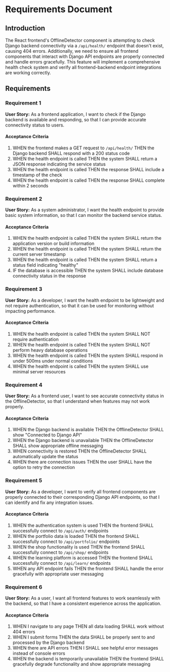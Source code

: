# Requirements Document

## Introduction

The React frontend's OfflineDetector component is attempting to check Django backend connectivity via a `/api/health/` endpoint that doesn't exist, causing 404 errors. Additionally, we need to ensure all frontend components that interact with Django API endpoints are properly connected and handle errors gracefully. This feature will implement a comprehensive health check system and verify all frontend-backend endpoint integrations are working correctly.

## Requirements

### Requirement 1

**User Story:** As a frontend application, I want to check if the Django backend is available and responding, so that I can provide accurate connectivity status to users.

#### Acceptance Criteria

1. WHEN the frontend makes a GET request to `/api/health/` THEN the Django backend SHALL respond with a 200 status code
2. WHEN the health endpoint is called THEN the system SHALL return a JSON response indicating the service status
3. WHEN the health endpoint is called THEN the response SHALL include a timestamp of the check
4. WHEN the health endpoint is called THEN the response SHALL complete within 2 seconds

### Requirement 2

**User Story:** As a system administrator, I want the health endpoint to provide basic system information, so that I can monitor the backend service status.

#### Acceptance Criteria

1. WHEN the health endpoint is called THEN the system SHALL return the application version or build information
2. WHEN the health endpoint is called THEN the system SHALL return the current server timestamp
3. WHEN the health endpoint is called THEN the system SHALL return a status field indicating "healthy"
4. IF the database is accessible THEN the system SHALL include database connectivity status in the response

### Requirement 3

**User Story:** As a developer, I want the health endpoint to be lightweight and not require authentication, so that it can be used for monitoring without impacting performance.

#### Acceptance Criteria

1. WHEN the health endpoint is called THEN the system SHALL NOT require authentication
2. WHEN the health endpoint is called THEN the system SHALL NOT perform heavy database operations
3. WHEN the health endpoint is called THEN the system SHALL respond in under 500ms under normal conditions
4. WHEN the health endpoint is called THEN the system SHALL use minimal server resources

### Requirement 4

**User Story:** As a frontend user, I want to see accurate connectivity status in the OfflineDetector, so that I understand when features may not work properly.

#### Acceptance Criteria

1. WHEN the Django backend is available THEN the OfflineDetector SHALL show "Connected to Django API"
2. WHEN the Django backend is unavailable THEN the OfflineDetector SHALL show appropriate offline messaging
3. WHEN connectivity is restored THEN the OfflineDetector SHALL automatically update the status
4. WHEN there are connection issues THEN the user SHALL have the option to retry the connection

### Requirement 5

**User Story:** As a developer, I want to verify all frontend components are properly connected to their corresponding Django API endpoints, so that I can identify and fix any integration issues.

#### Acceptance Criteria

1. WHEN the authentication system is used THEN the frontend SHALL successfully connect to `/api/auth/` endpoints
2. WHEN the portfolio data is loaded THEN the frontend SHALL successfully connect to `/api/portfolio/` endpoints
3. WHEN the shop functionality is used THEN the frontend SHALL successfully connect to `/api/shop/` endpoints
4. WHEN the learning platform is accessed THEN the frontend SHALL successfully connect to `/api/learn/` endpoints
5. WHEN any API endpoint fails THEN the frontend SHALL handle the error gracefully with appropriate user messaging

### Requirement 6

**User Story:** As a user, I want all frontend features to work seamlessly with the backend, so that I have a consistent experience across the application.

#### Acceptance Criteria

1. WHEN I navigate to any page THEN all data loading SHALL work without 404 errors
2. WHEN I submit forms THEN the data SHALL be properly sent to and processed by the Django backend
3. WHEN there are API errors THEN I SHALL see helpful error messages instead of console errors
4. WHEN the backend is temporarily unavailable THEN the frontend SHALL gracefully degrade functionality and show appropriate messaging